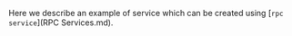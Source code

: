 Here we describe an example of service which can be created using [``rpc service``](RPC Services.md).
